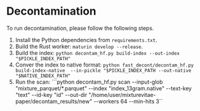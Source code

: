 # Decontamination

To run decontamination, please follow the following steps.
1. Install the Python dependencies from `requirements.txt`.
2. Build the Rust worker: `maturin develop --release`.
3. Build the index: `python decontam_hf.py build-index --out-index "$PICKLE_INDEX_PATH"`
4. Conver the index to native format: `python fast_decont/decontam_hf.py build-index-native  --in-pickle "$PICKLE_INDEX_PATH --out-native "$NATIVE_INDEX_PATH"`
5. Run the scan: ```python decontam_hf.py scan --input-glob "mixture_parquet/*.parquet"     --index "index_13gram.native"     --text-key "text"     --id-key "id"     --out-dir "/home/user/mixturevitae-paper/decontam_results/new"     --workers 64     --min-hits 3``

